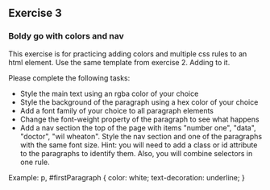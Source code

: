 ## Exercise 3 ##

### Boldy go with colors and nav ###

This exercise is for practicing adding colors and multiple css rules to an html element.  Use the same template from exercise 2.  Adding to it.

Please complete the following tasks:

- Style the main text using an rgba color of your choice
- Style the background of the paragraph using a hex color of your choice
- Add a font family of your choice to all paragraph elements
- Change the font-weight property of the paragraph to see what happens
- Add a nav section the top of the page with items "number one", "data", "doctor", "wil wheaton".  Style the nav section and one of the paragraphs with the same font size.  Hint:  you will need to add a class or id attribute to the paragraphs to identify them.  Also, you will combine selectors in one rule. 

Example: 
p, #firstParagraph {
 color: white;
 text-decoration: underline;
}